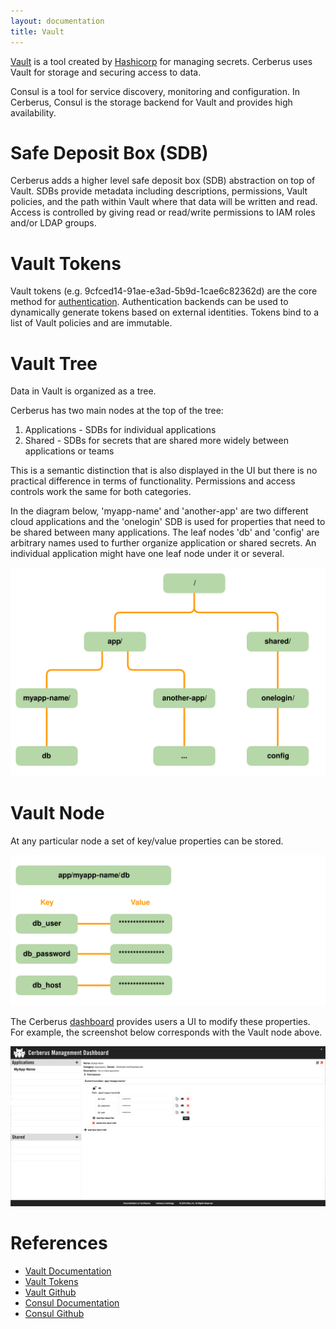 ```yaml
---
layout: documentation
title: Vault
---
```


<a target="_blank" onclick="trackOutboundLink('https://www.vaultproject.io/')" href="https://www.vaultproject.io/">Vault</a> is a tool created by <a target="_blank" onclick="trackOutboundLink('https://www.hashicorp.com/')" href="https://www.hashicorp.com/">Hashicorp</a> for managing 
secrets. Cerberus uses Vault for storage and securing access to data.

Consul is a tool for service discovery, monitoring and configuration. In Cerberus, Consul is the storage backend for 
Vault and provides high availability.

# Safe Deposit Box (SDB)

Cerberus adds a higher level safe deposit box (SDB) abstraction on top of Vault.  SDBs provide metadata including 
descriptions, permissions, Vault policies, and the path within Vault where that data will be written and read. Access
is controlled by giving read or read/write permissions to IAM roles and/or LDAP groups.

# Vault Tokens

Vault tokens (e.g. 9cfced14-91ae-e3ad-5b9d-1cae6c82362d) are the core method for [authentication](authentication). Authentication 
backends can be used to dynamically generate tokens based on external identities. Tokens bind to a list of Vault 
policies and are immutable.


# Vault Tree

Data in Vault is organized as a tree.

Cerberus has two main nodes at the top of the tree:

1. Applications - SDBs for individual applications
2. Shared - SDBs for secrets that are shared more widely between applications or teams

This is a semantic distinction that is also displayed in the UI but there is no practical difference in terms of functionality.
Permissions and access controls work the same for both categories.

In the diagram below, 'myapp-name' and 'another-app' are two different cloud applications and the 'onelogin' SDB
is used for properties that need to be shared between many applications.  The leaf nodes 'db' and 'config'
are arbitrary names used to further organize application or shared secrets.  An individual application might have one
leaf node under it or several.

<img src="../../images/vault/vault-tree-diagram.svg" alt="Vault tree diagram" />


# Vault Node

At any particular node a set of key/value properties can be stored.

<img src="../../images/vault/vault-node-diagram.svg" alt="Vault node diagram" />

The Cerberus [dashboard](../user-guide/dashboard) provides users a UI to modify these properties.  For example, the 
screenshot below corresponds with the Vault node above.

<img src="../../images/vault/dashboard-screenshot.png" alt="Cerberus Dashboard screenshot" />


# References

* <a target="_blank" onclick="trackOutboundLink('https://www.vaultproject.io/docs/index.html')" href="https://www.vaultproject.io/docs/index.html">Vault Documentation</a>
* <a target="_blank" onclick="trackOutboundLink('https://www.vaultproject.io/docs/concepts/tokens.html')" href="https://www.vaultproject.io/docs/concepts/tokens.html">Vault Tokens</a>
* <a target="_blank" onclick="trackOutboundLink('https://github.com/hashicorp/vault')" href="https://github.com/hashicorp/vault">Vault Github</a>
* <a target="_blank" onclick="trackOutboundLink('https://www.consul.io/docs/index.html')" href="https://www.consul.io/docs/index.html">Consul Documentation</a>
* <a target="_blank" onclick="trackOutboundLink('https://github.com/hashicorp/consul')" href="https://github.com/hashicorp/consul">Consul Github</a>